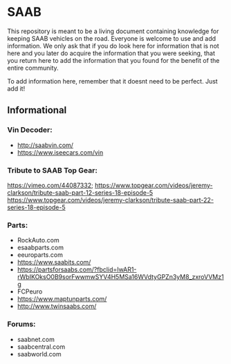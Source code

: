 # SAAB

This repository is meant to be a living document containing knowledge for keeping SAAB vehicles on the road.  Everyone is welcome to use and add information.  We only ask that if you do look here for information that is not here and you later do acquire the information that you were seeking, that you return here to add the information that you found for the benefit of the entire community.

To add information here, remember that it doesnt need to be perfect.  Just add it!

## Informational
### Vin Decoder:
 - http://saabvin.com/
 - https://www.iseecars.com/vin

### Tribute to SAAB Top Gear:
https://vimeo.com/44087332; 
https://www.topgear.com/videos/jeremy-clarkson/tribute-saab-part-12-series-18-episode-5
https://www.topgear.com/videos/jeremy-clarkson/tribute-saab-part-22-series-18-episode-5

### Parts:
 - RockAuto.com
 - esaabparts.com
 - eeuroparts.com
 - https://www.saabits.com/
 - https://partsforsaabs.com/?fbclid=IwAR1-rWbIKOksO0B9sorFwwmwSYV4H5MSa16WVdtyGPZn3yM8_zxroVVMz1g
 - FCPeuro
 - https://www.maptunparts.com/
 - http://www.twinsaabs.com/

### Forums:
 - saabnet.com
 - saabcentral.com
 - saabworld.com
